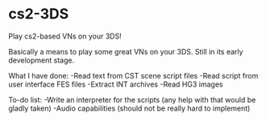 # cs2-3DS
Play cs2-based VNs on your 3DS!

Basically a means to play some great VNs on your 3DS. Still in its early development stage.

What I have done:
  -Read text from CST scene script files
  -Read script from user interface FES files
  -Extract INT archives
  -Read HG3 images
  
To-do list:
  -Write an interpreter for the scripts (any help with that would be gladly taken)
  -Audio capabilities (should not be really hard to implement)
